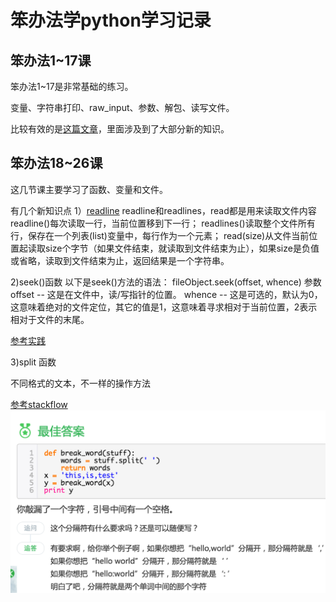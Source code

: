 # 笨办法学python学习记录



## 笨办法1~17课

笨办法1~17是非常基础的练习。

变量、字符串打印、raw_input、参数、解包、读写文件。

比较有效的是[这篇文章](http://www.jb51.net/shouce/Pythonbbf/latest/ex16.html)，里面涉及到了大部分新的知识。


## 笨办法18~26课

这几节课主要学习了函数、变量和文件。

有几个新知识点
1）[readline](http://zhidao.baidu.com/link?url=cO0XTPkeGN-y0QGPdwV09WzL1KSZOI0-UKzlOVyG4JCNTSL7hpU9LcvxQTmmhGV4XnIMzfn2T0EibciV5qNE8GAGdax_aQcd7758IUbwROC) 
readline和readlines，read都是用来读取文件内容
readline()每次读取一行，当前位置移到下一行；
readlines()读取整个文件所有行，保存在一个列表(list)变量中，每行作为一个元素；
read(size)从文件当前位置起读取size个字节（如果文件结束，就读取到文件结束为止），如果size是负值或省略，读取到文件结束为止，返回结果是一个字符串。

2)seek()函数
以下是seek()方法的语法：
fileObject.seek(offset, whence)
参数
    offset -- 这是在文件中，读/写指针的位置。
    whence -- 这是可选的，默认为0，这意味着绝对的文件定位，其它的值是1，这意味着寻求相对于当前位置，2表示相对于文件的末尾。

[参考实践](http://www.jb51.net/article/66631.htm)

3)split 函数

不同格式的文本，不一样的操作方法

[参考stackflow](http://stackoverflow.com/questions/20826788/str-split-giving-me-valueerror-empty-separator-for-a-sentence-in-the-for)
![](split.png)






